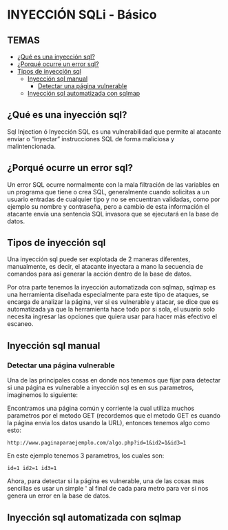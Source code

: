 # INYECCIÓN SQLi - Básico 

## TEMAS

* [¿Qué es una inyección sql?](#¿Qué-es-una-inyección-sql?)
* [¿Porqué ocurre un error sql?](#¿Porqué-ocurre-un-error-sql?)
* [Tipos de inyección sql](#Tipos-de-inyección-sql)
    * [Inyección sql manual](#Inyección-sql-manual)
      * [Detectar una página vulnerable](#Detectar-una-página-vulnerable)
    * [Inyección sql automatizada con sqlmap](#Inyección-sql-automatizada-con-sqlmap)


## ¿Qué es una inyección sql?

Sql Injection ó Inyección SQL es una vulnerabilidad que permite al atacante enviar o “inyectar” instrucciones SQL de forma maliciosa y malintencionada.

## ¿Porqué ocurre un error sql?

Un error SQL ocurre normalmente con la mala filtración de las variables en un programa que tiene o crea SQL, generalmente cuando solicitas a un usuario entradas de cualquier tipo y no se encuentran validadas, como por ejemplo su nombre y contraseña, pero a cambio de esta información el atacante envía una sentencia SQL invasora que se ejecutará en la base de datos.

## Tipos de inyección sql

Una inyección sql puede ser explotada de 2 maneras diferentes, manualmente, es decir, el atacante inyectara a mano la secuencia de comandos para así generar la acción dentro de la base de datos.

Por otra parte tenemos la inyección automatizada con sqlmap, sqlmap es una herramienta diseñada especialmente para este tipo de ataques, se encarga de analizar la página, ver si es vulnerable y atacar, se dice que es automatizada ya que la herramienta hace todo por si sola, el usuario solo necesita ingresar las opciones que quiera usar para hacer más efectivo el escaneo.

## Inyección sql manual 

### Detectar una página vulnerable

Una de las principales cosas en donde nos tenemos que fijar para detectar si una página es vulnerable a inyección sql es en sus parametros, imaginemos lo siguiente:

Encontramos una página común y corriente la cual utiliza muchos parametros por el metodo GET (recordemos que el metodo GET es cuando la página envia los datos usando la URL), entonces tenemos algo como esto:

`http://www.paginaparaejemplo.com/algo.php?id=1&id2=1&id3=1`

En este ejemplo tenemos 3 parametros, los cuales son:

``
id=1
id2=1
id3=1
``

Ahora, para detectar si la página es vulnerable, una de las cosas mas sencillas es usar un simple ' al final de cada para metro para ver si nos genera un error en la base de datos.

## Inyección sql automatizada con sqlmap



